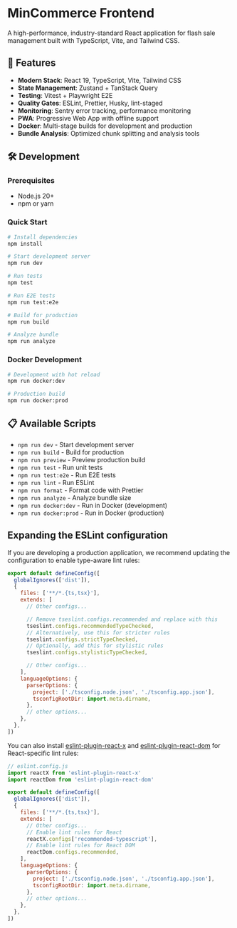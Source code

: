 # MinCommerce Frontend

A high-performance, industry-standard React application for flash sale management built with TypeScript, Vite, and Tailwind CSS.

## 🚀 Features

- **Modern Stack**: React 19, TypeScript, Vite, Tailwind CSS
- **State Management**: Zustand + TanStack Query
- **Testing**: Vitest + Playwright E2E
- **Quality Gates**: ESLint, Prettier, Husky, lint-staged
- **Monitoring**: Sentry error tracking, performance monitoring
- **PWA**: Progressive Web App with offline support
- **Docker**: Multi-stage builds for development and production
- **Bundle Analysis**: Optimized chunk splitting and analysis tools

## 🛠️ Development

### Prerequisites
- Node.js 20+
- npm or yarn

### Quick Start
```bash
# Install dependencies
npm install

# Start development server
npm run dev

# Run tests
npm test

# Run E2E tests
npm run test:e2e

# Build for production
npm run build

# Analyze bundle
npm run analyze
```

### Docker Development
```bash
# Development with hot reload
npm run docker:dev

# Production build
npm run docker:prod
```

## 📋 Available Scripts

- `npm run dev` - Start development server
- `npm run build` - Build for production
- `npm run preview` - Preview production build
- `npm run test` - Run unit tests
- `npm run test:e2e` - Run E2E tests
- `npm run lint` - Run ESLint
- `npm run format` - Format code with Prettier
- `npm run analyze` - Analyze bundle size
- `npm run docker:dev` - Run in Docker (development)
- `npm run docker:prod` - Run in Docker (production)

## Expanding the ESLint configuration

If you are developing a production application, we recommend updating the configuration to enable type-aware lint rules:

```js
export default defineConfig([
  globalIgnores(['dist']),
  {
    files: ['**/*.{ts,tsx}'],
    extends: [
      // Other configs...

      // Remove tseslint.configs.recommended and replace with this
      tseslint.configs.recommendedTypeChecked,
      // Alternatively, use this for stricter rules
      tseslint.configs.strictTypeChecked,
      // Optionally, add this for stylistic rules
      tseslint.configs.stylisticTypeChecked,

      // Other configs...
    ],
    languageOptions: {
      parserOptions: {
        project: ['./tsconfig.node.json', './tsconfig.app.json'],
        tsconfigRootDir: import.meta.dirname,
      },
      // other options...
    },
  },
])
```

You can also install [eslint-plugin-react-x](https://github.com/Rel1cx/eslint-react/tree/main/packages/plugins/eslint-plugin-react-x) and [eslint-plugin-react-dom](https://github.com/Rel1cx/eslint-react/tree/main/packages/plugins/eslint-plugin-react-dom) for React-specific lint rules:

```js
// eslint.config.js
import reactX from 'eslint-plugin-react-x'
import reactDom from 'eslint-plugin-react-dom'

export default defineConfig([
  globalIgnores(['dist']),
  {
    files: ['**/*.{ts,tsx}'],
    extends: [
      // Other configs...
      // Enable lint rules for React
      reactX.configs['recommended-typescript'],
      // Enable lint rules for React DOM
      reactDom.configs.recommended,
    ],
    languageOptions: {
      parserOptions: {
        project: ['./tsconfig.node.json', './tsconfig.app.json'],
        tsconfigRootDir: import.meta.dirname,
      },
      // other options...
    },
  },
])
```
